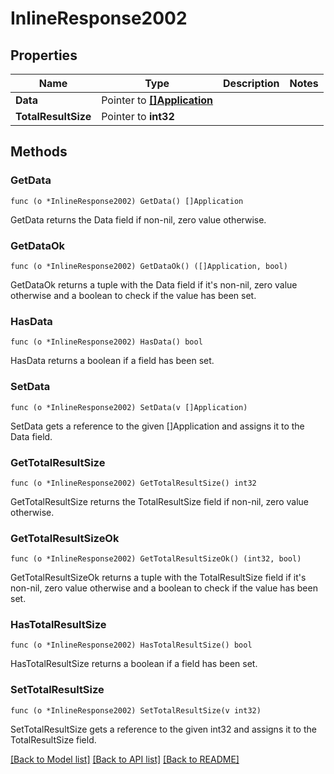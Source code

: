 # InlineResponse2002

## Properties

Name | Type | Description | Notes
------------ | ------------- | ------------- | -------------
**Data** | Pointer to [**[]Application**](Application.md) |  | 
**TotalResultSize** | Pointer to **int32** |  | 

## Methods

### GetData

`func (o *InlineResponse2002) GetData() []Application`

GetData returns the Data field if non-nil, zero value otherwise.

### GetDataOk

`func (o *InlineResponse2002) GetDataOk() ([]Application, bool)`

GetDataOk returns a tuple with the Data field if it's non-nil, zero value otherwise
and a boolean to check if the value has been set.

### HasData

`func (o *InlineResponse2002) HasData() bool`

HasData returns a boolean if a field has been set.

### SetData

`func (o *InlineResponse2002) SetData(v []Application)`

SetData gets a reference to the given []Application and assigns it to the Data field.

### GetTotalResultSize

`func (o *InlineResponse2002) GetTotalResultSize() int32`

GetTotalResultSize returns the TotalResultSize field if non-nil, zero value otherwise.

### GetTotalResultSizeOk

`func (o *InlineResponse2002) GetTotalResultSizeOk() (int32, bool)`

GetTotalResultSizeOk returns a tuple with the TotalResultSize field if it's non-nil, zero value otherwise
and a boolean to check if the value has been set.

### HasTotalResultSize

`func (o *InlineResponse2002) HasTotalResultSize() bool`

HasTotalResultSize returns a boolean if a field has been set.

### SetTotalResultSize

`func (o *InlineResponse2002) SetTotalResultSize(v int32)`

SetTotalResultSize gets a reference to the given int32 and assigns it to the TotalResultSize field.


[[Back to Model list]](../README.md#documentation-for-models) [[Back to API list]](../README.md#documentation-for-api-endpoints) [[Back to README]](../README.md)


